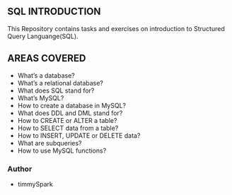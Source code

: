 ## SQL INTRODUCTION

 This Repository contains tasks and exercises on introduction to Structured Query Languange(SQL).
	
## AREAS COVERED

- What’s a database?
- What’s a relational database?
- What does SQL stand for?
- What’s MySQL?
- How to create a database in MySQL?
- What does DDL and DML stand for?
- How to CREATE or ALTER a table?
- How to SELECT data from a table?
- How to INSERT, UPDATE or DELETE data?
- What are subqueries?
- How to use MySQL functions?

### Author
- timmySpark

